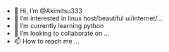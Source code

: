 - 👋 Hi, I’m @Akimitsu333
- 👀 I’m interested in linux host/beautiful ui/internet/...
- 🌱 I’m currently learning python
- 💞️ I’m looking to collaborate on ...
- 📫 How to reach me ...

<!---
Akimitsu333/Akimitsu333 is a ✨ special ✨ repository because its `README.md` (this file) appears on your GitHub profile.
You can click the Preview link to take a look at your changes.
--->
